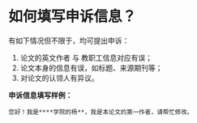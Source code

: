 # 如何填写申诉信息？

有如下情况但不限于，均可提出申诉：
1. 论文的英文作者 与 教职工信息对应有误；
2. 论文本身的信息有误，如标题、来源期刊等；
3. 对论文的认领人有异议。


**申诉信息填写样例：**

    您好！我是****学院的杨**，我是本论文的第一作者，请帮忙修改。
